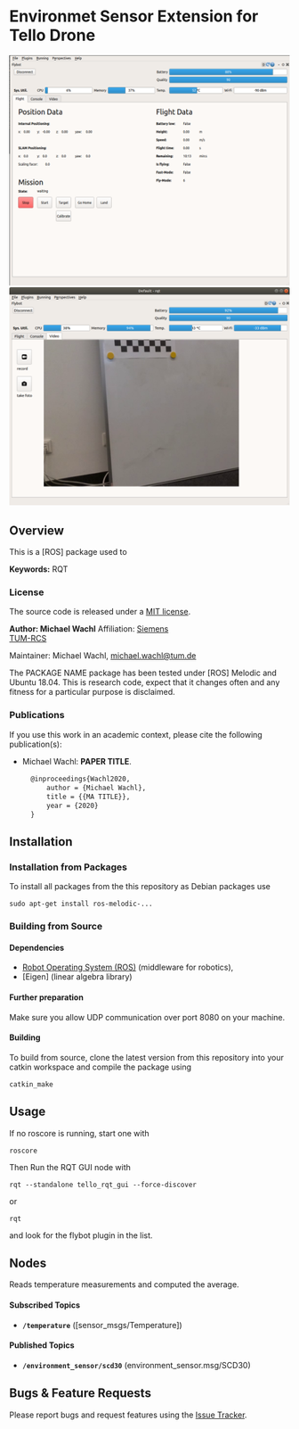 # Environmet Sensor Extension for Tello Drone 


![Example image](../doc/GUI_info.png)
![Example image](../doc/GUI_video.png)


## Overview

This is a [ROS] package used to 

**Keywords:** RQT
### License

The source code is released under a [MIT license](../LICENSE).

**Author: Michael Wachl**
Affiliation: [Siemens](https://new.siemens.com/global/en.html)<br />
             [TUM-RCS](https://www.ei.tum.de/rcs/startseite/)<br />

Maintainer: Michael Wachl, michael.wachl@tum.de

The PACKAGE NAME package has been tested under [ROS] Melodic and Ubuntu 18.04. This is research code, expect that it changes often and any fitness for a particular purpose is disclaimed.



### Publications

If you use this work in an academic context, please cite the following publication(s):

* Michael Wachl: **PAPER TITLE**. 

        @inproceedings{Wachl2020,
            author = {Michael Wachl},
            title = {{MA TITLE}},
            year = {2020}
        }


## Installation

### Installation from Packages

To install all packages from the this repository as Debian packages use

    sudo apt-get install ros-melodic-...

### Building from Source

#### Dependencies

- [Robot Operating System (ROS)](http://wiki.ros.org) (middleware for robotics),
- [Eigen] (linear algebra library)

#### Further preparation
Make sure you allow UDP communication over port 8080 on your machine.

#### Building

To build from source, clone the latest version from this repository into your catkin workspace and compile the package using

	catkin_make


## Usage
If no roscore is running, start one with 
    
    roscore

Then Run the RQT GUI node with

	rqt --standalone tello_rqt_gui --force-discover

or 

```
rqt
``` 

and look for the flybot plugin in the list.


## Nodes

Reads temperature measurements and computed the average.


#### Subscribed Topics

* **`/temperature`** ([sensor_msgs/Temperature])



#### Published Topics

* **`/environment_sensor/scd30`** (environment_sensor.msg/SCD30)


## Bugs & Feature Requests

Please report bugs and request features using the [Issue Tracker](../issues).

